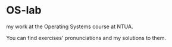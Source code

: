 # OS-lab
my work at the Operating Systems course at NTUA.

You can find exercises' pronunciations and my solutions to them.

